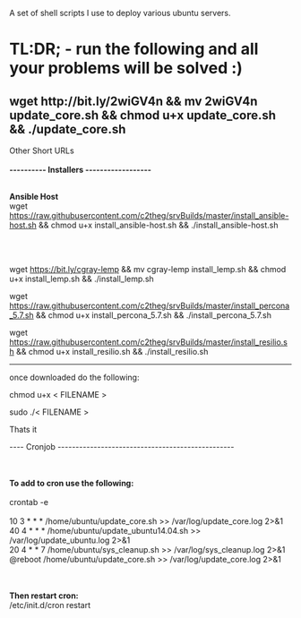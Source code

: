 A set of shell scripts I use to deploy various ubuntu servers.

<h1>TL:DR;  - run the following and all your problems will be solved :)</h1>

<h2> wget http://bit.ly/2wiGV4n && mv 2wiGV4n update_core.sh && chmod u+x update_core.sh && ./update_core.sh </h2>


Other Short URLs <br /><br />
<b>---------- Installers ------------------</b>
<br /><br />

<b>Ansible Host </b><br />
wget https://raw.githubusercontent.com/c2theg/srvBuilds/master/install_ansible-host.sh && chmod u+x install_ansible-host.sh && ./install_ansible-host.sh

<br /><br />

wget https://bit.ly/cgray-lemp && mv cgray-lemp install_lemp.sh && chmod u+x install_lemp.sh && ./install_lemp.sh

wget https://raw.githubusercontent.com/c2theg/srvBuilds/master/install_percona_5.7.sh && chmod u+x install_percona_5.7.sh && ./install_percona_5.7.sh

wget https://raw.githubusercontent.com/c2theg/srvBuilds/master/install_resilio.sh && chmod u+x install_resilio.sh && ./install_resilio.sh

------------------------------------------
once downloaded do the following:

chmod u+x < FILENAME >

sudo ./< FILENAME >


Thats it

----  Cronjob -------------------------------------------------

<br /> <br />
<b> To add to cron use the following: </b> <br /> <br />
crontab -e   <br /> <br />
10 3 * * * /home/ubuntu/update_core.sh >> /var/log/update_core.log 2>&1   <br />
40 4 * * * /home/ubuntu/update_ubuntu14.04.sh >> /var/log/update_ubuntu.log 2>&1    <br />
20 4 * * 7 /home/ubuntu/sys_cleanup.sh >> /var/log/sys_cleanup.log 2>&1   <br />
@reboot /home/ubuntu/update_core.sh >> /var/log/update_core.log 2>&1    <br />

 <br /> <br /> <b> Then restart cron:  </b><br />
/etc/init.d/cron restart
